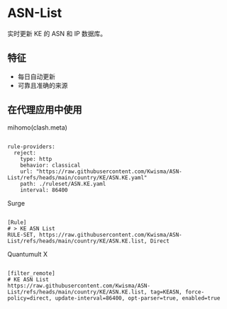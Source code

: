 
# ASN-List

实时更新 KE 的 ASN 和 IP 数据库。

## 特征

- 每日自动更新
- 可靠且准确的来源

## 在代理应用中使用

mihomo(clash.meta)

<pre><code class="language-javascript">
rule-providers:
  reject:
    type: http
    behavior: classical
    url: "https://raw.githubusercontent.com/Kwisma/ASN-List/refs/heads/main/country/KE/ASN.KE.yaml"
    path: ./ruleset/ASN.KE.yaml
    interval: 86400
</code></pre>

Surge

<pre><code class="language-javascript">
[Rule]
# > KE ASN List
RULE-SET, https://raw.githubusercontent.com/Kwisma/ASN-List/refs/heads/main/country/KE/ASN.KE.list, Direct
</code></pre>

Quantumult X

<pre><code class="language-javascript">
[filter_remote]
# KE ASN List
https://raw.githubusercontent.com/Kwisma/ASN-List/refs/heads/main/country/KE/ASN.KE.list, tag=KEASN, force-policy=direct, update-interval=86400, opt-parser=true, enabled=true
</code></pre>

